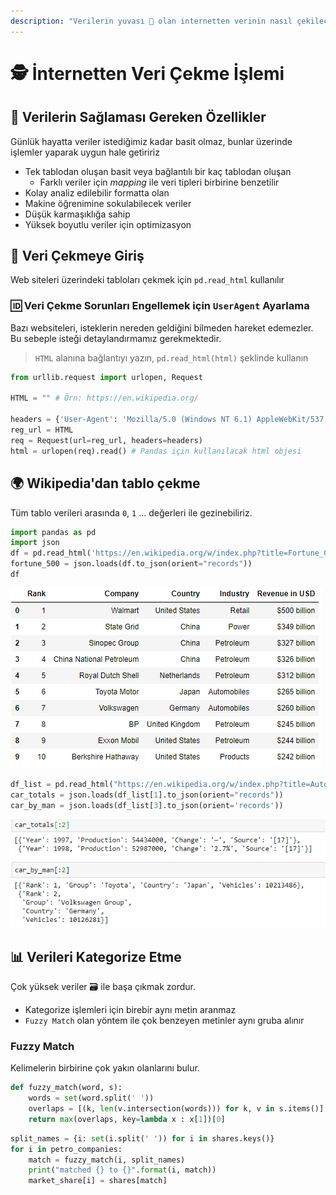 ```yaml
---
description: "Verilerin yuvası 💒 olan internetten verinin nasıl çekileceği 🕳"
---
```


# 🕵️‍ İnternetten Veri Çekme İşlemi

## 🧱 Verilerin Sağlaması Gereken Özellikler

Günlük hayatta veriler istediğimiz kadar basit olmaz, bunlar üzerinde işlemler yaparak uygun hale getiririz

- Tek tablodan oluşan basit veya bağlantılı bir kaç tablodan oluşan
  - Farklı veriler için *mapping* ile veri tipleri birbirine benzetilir
- Kolay analiz edilebilir formatta olan
- Makine öğrenimine sokulabilecek veriler
- Düşük karmaşıklığa sahip
- Yüksek boyutlu veriler için optimizasyon

## 🗽 Veri Çekmeye Giriş

Web siteleri üzerindeki tabloları çekmek için `pd.read_html` kullanılır

### 🆔 Veri Çekme Sorunları Engellemek için `UserAgent` Ayarlama

Bazı websiteleri, isteklerin nereden geldiğini bilmeden hareket edemezler. Bu sebeple isteği detaylandırmamız gerekmektedir.

> `HTML` alanına bağlantıyı yazın, `pd.read_html(html)` şeklinde kullanın

```py
from urllib.request import urlopen, Request

HTML = "" # Örn: https://en.wikipedia.org/

headers = {'User-Agent': 'Mozilla/5.0 (Windows NT 6.1) AppleWebKit/537.36 (KHTML, like Gecko) Chrome/41.0.2228.0 Safari/537.3'}
reg_url = HTML
req = Request(url=reg_url, headers=headers) 
html = urlopen(req).read() # Pandas için kullanılacak html objesi
```

## 🌍 Wikipedia'dan tablo çekme

Tüm tablo verileri arasında `0`, `1` ... değerleri ile gezinebiliriz.

```py
import pandas as pd
import json
df = pd.read_html('https://en.wikipedia.org/w/index.php?title=Fortune_Global_500&oldid=855890446', header=0)[1]
fortune_500 = json.loads(df.to_json(orient="records"))
df
```

![](../res/ex_wikipedia_tablo.png)

```py
df_list = pd.read_html("https://en.wikipedia.org/w/index.php?title=Automotive_industry&oldid=875776152", header=0)
car_totals = json.loads(df_list[1].to_json(orient="records"))
car_by_man = json.loads(df_list[3].to_json(orient='records'))
```

![](../res/ex2_wiki_tablo.png)

## 📊 Verileri Kategorize Etme

Çok yüksek veriler 🗃 ile başa çıkmak zordur.

- Kategorize işlemleri için birebir aynı metin aranmaz
- `Fuzzy Match` olan yöntem ile çok benzeyen metinler aynı gruba alınır

### Fuzzy Match

Kelimelerin birbirine çok yakın olanlarını bulur.

```py
def fuzzy_match(word, s):
    words = set(word.split(' '))
    overlaps = [(k, len(v.intersection(words))) for k, v in s.items()]
    return max(overlaps, key=lambda x : x[1])[0]
```

```py
split_names = {i: set(i.split(' ')) for i in shares.keys()}
for i in petro_companies:
    match = fuzzy_match(i, split_names)
    print("matched {} to {}".format(i, match))
    market_share[i] = shares[match]
```
